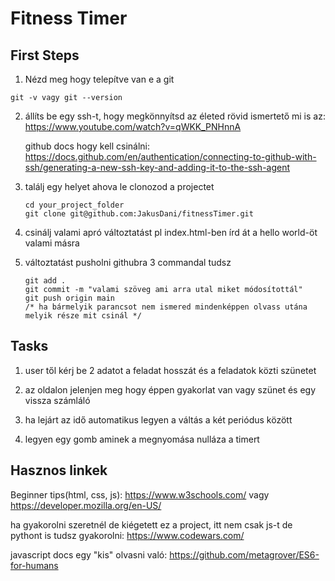 
# Fitness Timer

## First Steps
1. Nézd meg hogy telepítve van e a git 
```
git -v vagy git --version
```

2. állíts be egy ssh-t, hogy megkönnyítsd az életed
    rövid ismertető mi is az: https://www.youtube.com/watch?v=qWKK_PNHnnA
    
    github docs hogy kell csinálni: https://docs.github.com/en/authentication/connecting-to-github-with-ssh/generating-a-new-ssh-key-and-adding-it-to-the-ssh-agent

3. találj egy helyet ahova le clonozod a projectet
    ```
    cd your_project_folder
    git clone git@github.com:JakusDani/fitnessTimer.git
    ```

4. csinálj valami apró változtatást pl index.html-ben
   írd át a hello world-öt valami másra

5. változtatást pusholni githubra 3 commandal tudsz
    ```
    git add .
    git commit -m "valami szöveg ami arra utal miket módosítottál"
    git push origin main
    /* ha bármelyik parancsot nem ismered mindenképpen olvass utána melyik része mit csinál */
    ```

## Tasks

1. user től kérj be 2 adatot a feladat hosszát és a feladatok közti szünetet

2. az oldalon jelenjen meg hogy éppen gyakorlat van vagy szünet és egy vissza számláló

3. ha lejárt az idő automatikus legyen a váltás a két periódus között

4. legyen egy gomb aminek a megnyomása nulláza a timert

## Hasznos linkek

Beginner tips(html, css, js): https://www.w3schools.com/ vagy https://developer.mozilla.org/en-US/

ha gyakorolni szeretnél de kiégetett ez a project, itt nem csak js-t de pythont is tudsz gyakorolni: https://www.codewars.com/

javascript docs egy "kis" olvasni való: https://github.com/metagrover/ES6-for-humans